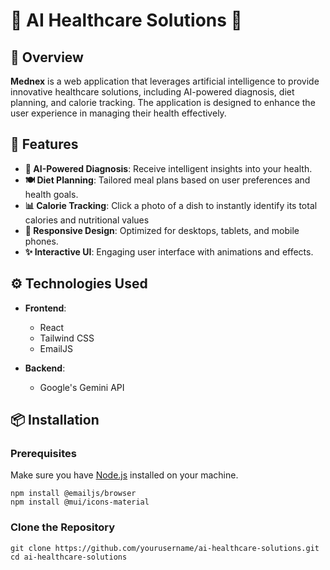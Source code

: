 # 🌟 AI Healthcare Solutions 🌟

## 📖 Overview
**Mednex** is a web application that leverages artificial intelligence to provide innovative healthcare solutions, including AI-powered diagnosis, diet planning, and calorie tracking. The application is designed to enhance the user experience in managing their health effectively.

## 🚀 Features
- **🧠 AI-Powered Diagnosis**: Receive intelligent insights into your health.
- **🍽️ Diet Planning**: Tailored meal plans based on user preferences and health goals.
- **📊 Calorie Tracking**: Click a photo of a dish to instantly identify its total calories and nutritional values
- **📱 Responsive Design**: Optimized for desktops, tablets, and mobile phones.
- **✨ Interactive UI**: Engaging user interface with animations and effects.

## ⚙️ Technologies Used
- **Frontend**: 
  - React
  - Tailwind CSS
  - EmailJS

- **Backend**: 
  - Google's Gemini API

## 📦 Installation

### Prerequisites
Make sure you have [Node.js](https://nodejs.org/) installed on your machine.

```
npm install @emailjs/browser
npm install @mui/icons-material
``` 

### Clone the Repository
```
git clone https://github.com/yourusername/ai-healthcare-solutions.git
cd ai-healthcare-solutions
```
